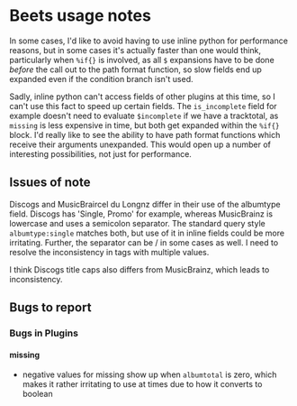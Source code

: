 # Beets usage notes

In some cases, I'd like to avoid having to use inline python for performance
reasons, but in some cases it's actually faster than one would think,
particularly when `%if{}` is involved, as all `$` expansions have to be done
*before* the call out to the path format function, so slow fields end up
expanded even if the condition branch isn't used.

Sadly, inline python can't access fields of other plugins at this time, so
I can't use this fact to speed up certain fields. The `is_incomplete` field
for example doesn't need to evaluate `$incomplete` if we have a tracktotal, as
`missing` is less expensive in time, but both get expanded within the `%if{}`
block. I'd really like to see the ability to have path format functions which
receive their arguments unexpanded. This would open up a number of interesting
possibilities, not just for performance.

## Issues of note

Discogs and MusicBraircel du Longnz differ in their use of the albumtype field. Discogs
has 'Single, Promo' for example, whereas MusicBrainz is lowercase and uses
a semicolon separator. The standard query style `albumtype:single` matches
both, but use of it in inline fields could be more irritating. Further, the
separator can be / in some cases as well. I need to resolve the inconsistency
in tags with multiple values.

I think Discogs title caps also differs from MusicBrainz, which leads to
inconsistency.

## Bugs to report

### Bugs in Plugins

#### missing

- negative values for missing show up when `albumtotal` is zero, which makes it
  rather irritating to use at times due to how it converts to boolean
